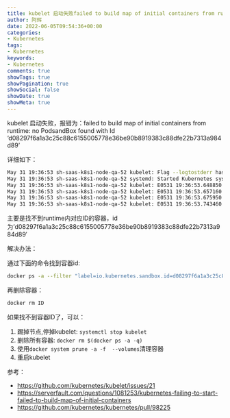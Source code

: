 ```yaml
---
title: kubelet 启动失败failed to build map of initial containers from runtime no Podsand
author: 阿辉
date: 2022-06-05T09:54:36+00:00
categories:
- Kubernetes
tags:
- Kubernetes
keywords:
- Kubernetes
comments: true
showTags: true
showPagination: true
showSocial: false
showDate: true
showMeta: true
---
```


kubelet 启动失败，报错为：failed to build map of initial containers from runtime: no PodsandBox found with Id &#8216;d08297f6a1a3c25c88c6155005778e36be90b8919383c88dfe22b7313a984d89&#8217;

详细如下：

```bash
May 31 19:36:53 sh-saas-k8s1-node-qa-52 kubelet: Flag --logtostderr has been deprecated, will be removed in a future release, see https://github.com/kubernetes/enhancements/tree/master/keps/sig-instrumentation/2845-deprecate-klog-specific-flags-in-k8s-components
May 31 19:36:53 sh-saas-k8s1-node-qa-52 systemd: Started Kubernetes systemd probe.
May 31 19:36:53 sh-saas-k8s1-node-qa-52 kubelet: E0531 19:36:53.648850   87963 kubelet.go:1351] "Image garbage collection failed once. Stats initialization may not have completed yet" err="failed to get imageFs info: unable to find data in memory cache"
May 31 19:36:53 sh-saas-k8s1-node-qa-52 kubelet: E0531 19:36:53.657160   87963 kubelet.go:2386] "Container runtime network not ready" networkReady="NetworkReady=false reason:NetworkPluginNotReady message:docker: network plugin is not ready: kubenet does not have netConfig. This is most likely due to lack of PodCIDR"
May 31 19:36:53 sh-saas-k8s1-node-qa-52 kubelet: E0531 19:36:53.675950   87963 kubelet.go:2040] "Skipping pod synchronization" err="[container runtime status check may not have completed yet, PLEG is not healthy: pleg has yet to be successful]"
May 31 19:36:53 sh-saas-k8s1-node-qa-52 kubelet: E0531 19:36:53.743460   87963 kubelet.go:1431] "Failed to start ContainerManager" err="failed to build map of initial containers from runtime: no PodsandBox found with Id 'd08297f6a1a3c25c88c6155005778e36be90b8919383c88dfe22b7313a984d89'"
```

主要是找不到runtime内对应ID的容器，id为&#8217;d08297f6a1a3c25c88c6155005778e36be90b8919383c88dfe22b7313a984d89&#8242;

<!--more-->

解决办法：

通过下面的命令找到容器id:

```bash
docker ps -a --filter "label=io.kubernetes.sandbox.id=d08297f6a1a3c25c88c6155005778e36be90b8919383c88dfe22b7313a984d89"
```

再删除容器：

```bash
docker rm ID
```

如果找不到容器ID了，可以：  
1. 踢掉节点,停掉kubelet: `systemctl stop kubelet`  
2. 删除所有容器: `docker rm $(docker ps -a -q)`  
3. 使用`docker system prune -a -f  --volumes`清理容器  
4. 重启kubelet

参考：

  * https://github.com/kubernetes/kubelet/issues/21
  * https://serverfault.com/questions/1081253/kubernetes-failing-to-start-failed-to-build-map-of-initial-containers
  * https://github.com/kubernetes/kubernetes/pull/98225